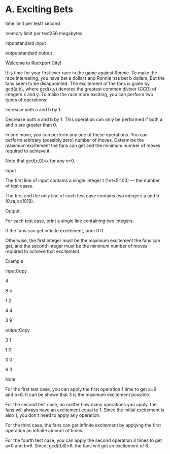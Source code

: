 # A. Exciting Bets

time limit per test1 second

memory limit per test256 megabytes

inputstandard input

outputstandard output

Welcome to Rockport City!

It is time for your first ever race in the game against Ronnie. To make the race interesting, you have bet a dollars and Ronnie has bet b dollars. But the fans seem to be disappointed. The excitement of the fans is given by gcd(a,b), where gcd(x,y) denotes the greatest common divisor (GCD) of integers x and y. To make the race more exciting, you can perform two types of operations:


Increase both a and b by 1.

Decrease both a and b by 1. This operation can only be performed if both a and b are greater than 0.

In one move, you can perform any one of these operations. You can perform arbitrary (possibly zero) number of moves. Determine the maximum excitement the fans can get and the minimum number of moves required to achieve it.

Note that gcd(x,0)=x for any x≥0.

Input

The first line of input contains a single integer t (1≤t≤5⋅103) — the number of test cases.

The first and the only line of each test case contains two integers a and b (0≤a,b≤1018).

Output

For each test case, print a single line containing two integers.

If the fans can get infinite excitement, print 0 0.

Otherwise, the first integer must be the maximum excitement the fans can get, and the second integer must be the minimum number of moves required to achieve that excitement.

Example

inputCopy

4

8 5

1 2

4 4

3 9

outputCopy

3 1

1 0

0 0

6 3

Note

For the first test case, you can apply the first operation 1 time to get a=9 and b=6. It can be shown that 3 is the maximum excitement possible.

For the second test case, no matter how many operations you apply, the fans will always have an excitement equal to 1. Since the initial excitement is also 1, you don't need to apply any operation.

For the third case, the fans can get infinite excitement by applying the first operation an infinite amount of times.

For the fourth test case, you can apply the second operation 3 times to get a=0 and b=6. Since, gcd(0,6)=6, the fans will get an excitement of 6.

